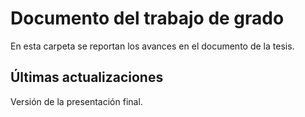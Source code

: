 # Documento del trabajo de grado
En esta carpeta se reportan los avances en el documento de la tesis.

## Últimas actualizaciones 

Versión de la presentación final.